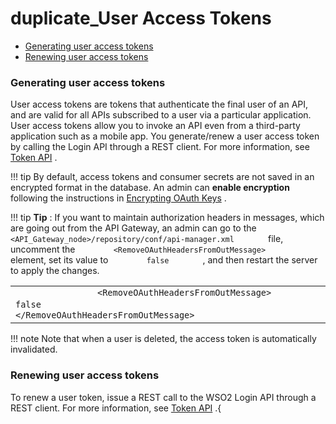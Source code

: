 # duplicate\_User Access Tokens

-   [Generating user access tokens](#duplicate_UserAccessTokens-Generatinguseraccesstokens)
-   [Renewing user access tokens](#duplicate_UserAccessTokens-Renewinguseraccesstokens)

### Generating user access tokens

User access tokens are tokens that authenticate the final user of an API, and are valid for all APIs subscribed to a user via a particular application. User access tokens allow you to invoke an API even from a third-party application such as a mobile app. You generate/renew a user access token by calling the Login API through a REST client. For more information, see [Token API](https://docs.wso2.com/display/AM300/Token+API) .

!!! tip
By default, access tokens and consumer secrets are not saved in an encrypted format in the database. An admin can **enable encryption** following the instructions in [Encrypting OAuth Keys](https://docs.wso2.com/display/AM210/Encrypting+OAuth+Keys) .

!!! tip
**Tip** : If you want to maintain authorization headers in messages, which are going out from the API Gateway, an admin can go to the `         <API_Gateway_node>/repository/conf/api-manager.xml        ` file, uncomment the `         <RemoveOAuthHeadersFromOutMessage>        ` element, set its value to `         false        ` , and then restart the server to apply the changes.

|                                                                                                                                                                                       |
|---------------------------------------------------------------------------------------------------------------------------------------------------------------------------------------|
| `                 <RemoveOAuthHeadersFromOutMessage>                ` `                 false                ` `                 </RemoveOAuthHeadersFromOutMessage>                ` |

!!! note
Note that when a user is deleted, the access token is automatically invalidated.


### Renewing user access tokens

To renew a user token, issue a REST call to the WSO2 Login API through a REST client. For more information, see [Token API](https://docs.wso2.com/display/AM300/Token+API) .{


